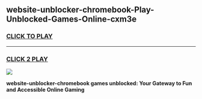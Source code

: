 
## website-unblocker-chromebook-Play-Unblocked-Games-Online-cxm3e
<h3>
<a href="https://premium76.site?title=website-unblocker-chromebook&ref=25A">CLICK TO PLAY</a></h3>
<hr>

<h3>
<a href="https://premium76.site?title=website-unblocker-chromebook&ref=25A">CLICK 2 PLAY</a>
  
</h3>

<a href="https://premium76.site?title=website-unblocker-chromebook&ref=25A"><img src="https://clearcache.store/games.png"></a>


**website-unblocker-chromebook games unblocked: Your Gateway to Fun and Accessible Online Gaming**
